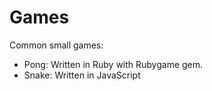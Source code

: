 Games
=====

Common small games:
- Pong: Written in Ruby with Rubygame gem.
- Snake: Written in JavaScript
